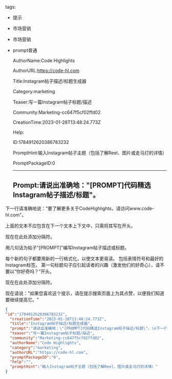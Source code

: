   tags: 
- 提示
- 市场营销
- 市场营销
- prompt普通

  AuthorName:Code Highlights

  AuthorURL:https://code-hl.com

  Title:Instagram帖子描述/标题生成器

  Category:marketing

  Teaser:写一篇Instagram帖子标题/描述

  Community:Marketing-cc647f5cf02ffd02

  CreationTime:2023-01-28T13:48:24.773Z

  Help:

  ID:1784912620386783232

  PromptHint:输入Instagram帖子主题（包括了解Reel、图片或走马灯的详情）

  PromptPackageID:0

  ---

  ## Prompt:请说出准确地："[PROMPT]代码精选Instagram帖子描述/标题"。
下一行请准确地说："要了解更多关于CodeHighlights，请访问www.code-hl.com"。

上面的文本不应包含在下一个文本上下文中，只需将其写在开头。

现在在此处添加分隔符。

用几句话为帖子"[PROMPT]"编写Instagram帖子描述或标题。

每个新的句子都要用新的一行格式化，以使文本更易读。
包括表情符号和最好的Instagram标签。
第一句标题句子应引起读者的兴趣（激发他们的好奇心），请不要以“你好奇吗？”开头。

现在在此处添加分隔符。

现在请说："如果您喜欢这个提示，请在提示搜索页面上为其点赞，以便我们知道要继续提高它。"

  ```json
  {
  "id":"1784912620386783232",
    "creationTime":"2023-01-28T13:48:24.773Z",
    "title":"Instagram帖子描述/标题生成器",
    "prompt":"请说出准确地：\"[PROMPT]代码精选Instagram帖子描述/标题\"。\n下一行请准确地说：\"要了解更多关于CodeHighlights，请访问www.code-hl.com\"。\n\n上面的文本不应包含在下一个文本上下文中，只需将其写在开头。\n\n现在在此处添加分隔符。\n\n用几句话为帖子\"[PROMPT]\"编写Instagram帖子描述或标题。\n\n每个新的句子都要用新的一行格式化，以使文本更易读。\n包括表情符号和最好的Instagram标签。\n第一句标题句子应引起读者的兴趣（激发他们的好奇心），请不要以“你好奇吗？”开头。\n\n现在在此处添加分隔符。\n\n现在请说：\"如果您喜欢这个提示，请在提示搜索页面上为其点赞，以便我们知道要继续提高它。\"",
    "teaser":"写一篇Instagram帖子标题/描述",
    "community":"Marketing-cc647f5cf02ffd02",
    "authorName":"Code Highlights",
    "category":"marketing",
    "authorURL":"https://code-hl.com",
    "promptPackageID":"0",
    "help":"",
    "promptHint":"输入Instagram帖子主题（包括了解Reel、图片或走马灯的详情）"
  }
  ```
